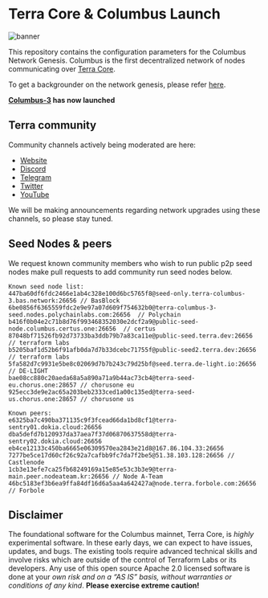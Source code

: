 # Terra Core & Columbus Launch
![banner](launch-banner.png)

This repository contains the configuration parameters for the Columbus Network Genesis. Columbus is the first decentralized network of nodes communicating over [Terra Core](https://github.com/terra-project/core). 

To get a backgrounder on the network genesis, please refer [here](https://github.com/terra-project/launch/blob/master/GENESIS.md).

**[Columbus-3](https://github.com/terra-project/launch/tree/master/columbus-3) has now launched**

## Terra community 

Community channels actively being moderated are here:
- [Website](https://terra.money/)
- [Discord](https://discord.gg/bYfyhUT)
- [Telegram](https://t.me/terra_announcements)
- [Twitter](https://twitter.com/terra_money)
- [YouTube](https://goo.gl/3G4T1z)

We will be making announcements regarding network upgrades using these channels, so please stay tuned. 

## Seed Nodes & peers

We request known community members who wish to run public p2p seed nodes make pull requests to add community run seed nodes below.

```
Known seed node list: 
447ba60df6fdc2466e1ab4c328e100d6bc5765f8@seed-only.terra-columbus-3.bas.network:26656 // BasBlock
6be0856f6365559fdc2e9e97a07d609f754632b0@terra-columbus-3-seed.nodes.polychainlabs.com:26656  // Polychain
b416f0b04e2c71b8d76f993468352030e2dcf2a9@public-seed-node.columbus.certus.one:26656  // certus
87048bf71526fb92d73733ba3ddb79b7a83ca11e@public-seed.terra.dev:26656  // terraform labs
b5205baf1d52b6f91afb0da7d7b33dcebc71755f@public-seed2.terra.dev:26656 // terraform labs
5fa582d7c9931e5be8c02069d7b7b243c79d25bf@seed.terra.de-light.io:26656 // DE-LIGHT
bae08cc880c20aeda68a5a890a71a9b44ac73cb4@terra-seed-eu.chorus.one:28657 // chorusone eu
925ecc3de9e2ac65a203beb2333ced1a00c135ed@terra-seed-us.chorus.one:28657 // chorusone us
```

```
Known peers:  
e6325ba7c490ba371135c9f3fcead66da1bd8cf1@terra-sentry01.dokia.cloud:26656
dba5defd7b120937da37aea7f37d06870637558d@terra-sentry02.dokia.cloud:26656
eb4ce12133c450ba6665e06309570ea2843e21d8@167.86.104.33:26656
7277be5ce17d60cf26c92a7cafbb9fc7da7f2be5@51.38.103.128:26656 // Castlenode
1cb3e13efe7ca25fb68249169a15e85e53c3b3e9@terra-main.peer.nodeateam.kr:26656 // Node A-Team
46bc5183ef3b6ea9ffa84df16d6a5aa4a642427a@node.terra.forbole.com:26656 // Forbole
```

## Disclaimer

The foundational software for the Columbus mainnet, Terra Core, is *highly* experimental software. In these early days, we can expect to have issues, updates, and bugs. The existing tools require advanced technical skills and involve risks which are outside of the control of Terraform Labs or its developers. Any use of this open source Apache 2.0 licensed software is done at your *own risk and on a “AS IS” basis, without warranties or conditions of any kind*. **Please exercise extreme caution!**



